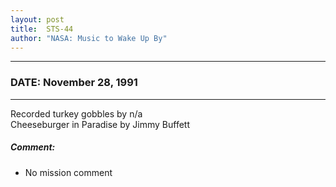 ```yaml
---
layout: post
title:  STS-44
author: "NASA: Music to Wake Up By"
---
```


----
### DATE: November 28, 1991
----
Recorded turkey gobbles by n/a<br />Cheeseburger in Paradise by Jimmy Buffett

##### Comment:
* No mission comment
